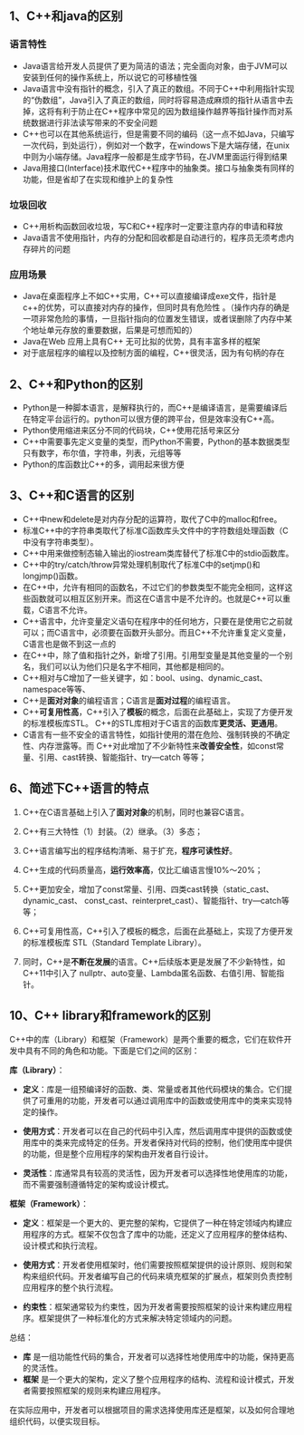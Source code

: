## 1、C++和java的区别

### 语言特性

- Java语言给开发人员提供了更为简洁的语法；完全面向对象，由于JVM可以安装到任何的操作系统上，所以说它的可移植性强
- Java语言中没有指针的概念，引入了真正的数组。不同于C++中利用指针实现的“伪数组”，Java引入了真正的数组，同时将容易造成麻烦的指针从语言中去掉，这将有利于防止在C++程序中常见的因为数组操作越界等指针操作而对系统数据进行非法读写带来的不安全问题
- C++也可以在其他系统运行，但是需要不同的编码（这一点不如Java，只编写一次代码，到处运行），例如对一个数字，在windows下是大端存储，在unix中则为小端存储。Java程序一般都是生成字节码，在JVM里面运行得到结果
- Java用接口(Interface)技术取代C++程序中的抽象类。接口与抽象类有同样的功能，但是省却了在实现和维护上的复杂性

### 垃圾回收

- C++用析构函数回收垃圾，写C和C++程序时一定要注意内存的申请和释放
- Java语言不使用指针，内存的分配和回收都是自动进行的，程序员无须考虑内存碎片的问题

### 应用场景

- Java在桌面程序上不如C++实用，C++可以直接编译成exe文件，指针是c++的优势，可以直接对内存的操作，但同时具有危险性 。（操作内存的确是一项非常危险的事情，一旦指针指向的位置发生错误，或者误删除了内存中某个地址单元存放的重要数据，后果是可想而知的）
- Java在Web 应用上具有C++ 无可比拟的优势，具有丰富多样的框架
- 对于底层程序的编程以及控制方面的编程，C++很灵活，因为有句柄的存在



## 2、C++和Python的区别

- Python是一种脚本语言，是解释执行的，而C++是编译语言，是需要编译后在特定平台运行的。python可以很方便的跨平台，但是效率没有C++高。
- Python使用缩进来区分不同的代码块，C++使用花括号来区分
- C++中需要事先定义变量的类型，而Python不需要，Python的基本数据类型只有数字，布尔值，字符串，列表，元组等等
- Python的库函数比C++的多，调用起来很方便



## 3、C++和C语言的区别

- C++中new和delete是对内存分配的运算符，取代了C中的malloc和free。
- 标准C++中的字符串类取代了标准C函数库头文件中的字符数组处理函数（C中没有字符串类型）。
- C++中用来做控制态输入输出的iostream类库替代了标准C中的stdio函数库。
- C++中的try/catch/throw异常处理机制取代了标准C中的setjmp()和longjmp()函数。
- 在C++中，允许有相同的函数名，不过它们的参数类型不能完全相同，这样这些函数就可以相互区别开来。而这在C语言中是不允许的。也就是C++可以重载，C语言不允许。
- C++语言中，允许变量定义语句在程序中的任何地方，只要在是使用它之前就可以；而C语言中，必须要在函数开头部分。而且C++不允许重复定义变量，C语言也是做不到这一点的
- 在C++中，除了值和指针之外，新增了引用。引用型变量是其他变量的一个别名，我们可以认为他们只是名字不相同，其他都是相同的。
- C++相对与C增加了一些关键字，如：bool、using、dynamic_cast、namespace等等、
-  C++是**面对对象**的编程语言；C语言是**面对过程**的编程语言。
- C++**可复用性高**，C++引入了**模板**的概念，后面在此基础上，实现了方便开发的标准模板库STL。
  C++的STL库相对于C语言的函数库**更灵活、更通用**。
- C语言有一些不安全的语言特性，如指针使用的潜在危险、强制转换的不确定性、内存泄露等。而
  C++对此增加了不少新特性来**改善安全性**，如const常量、引用、cast转换、智能指针、try—catch
  等等；





## 6、简述下C++语言的特点 

1. C++在C语言基础上引入了**面对对象**的机制，同时也兼容C语言。
2. C++有三大特性（1）封装。（2）继承。（3）多态；


3. C++语言编写出的程序结构清晰、易于扩充，**程序可读性好**。
4. C++生成的代码质量高，**运行效率高**，仅比汇编语言慢10%～20%；
5. C++更加安全，增加了const常量、引用、四类cast转换（static_cast、dynamic_cast、
const_cast、reinterpret_cast）、智能指针、try—catch等等；
6. C++可复用性高，C++引入了模板的概念，后面在此基础上，实现了方便开发的标准模板库
STL（Standard Template Library）。
7. 同时，C++是**不断在发展**的语言。C++后续版本更是发展了不少新特性，如C++11中引入了
nullptr、auto变量、Lambda匿名函数、右值引用、智能指针。









## 10、C++ library和framework的区别

C++中的库（Library）和框架（Framework）是两个重要的概念，它们在软件开发中具有不同的角色和功能。下面是它们之间的区别：

**库（Library）**：

- **定义**：库是一组预编译好的函数、类、常量或者其他代码模块的集合。它们提供了可重用的功能，开发者可以通过调用库中的函数或使用库中的类来实现特定的操作。

- **使用方式**：开发者可以在自己的代码中引入库，然后调用库中提供的函数或使用库中的类来完成特定的任务。开发者保持对代码的控制，他们使用库中提供的功能，但是整个应用程序的架构由开发者自行设计。

- **灵活性**：库通常具有较高的灵活性，因为开发者可以选择性地使用库的功能，而不需要强制遵循特定的架构或设计模式。

**框架（Framework）**：

- **定义**：框架是一个更大的、更完整的架构，它提供了一种在特定领域内构建应用程序的方式。框架不仅包含了库中的功能，还定义了应用程序的整体结构、设计模式和执行流程。

- **使用方式**：开发者使用框架时，他们需要按照框架提供的设计原则、规则和架构来组织代码。开发者编写自己的代码来填充框架的扩展点，框架则负责控制应用程序的整个执行流程。

- **约束性**：框架通常较为约束性，因为开发者需要按照框架的设计来构建应用程序。框架提供了一种标准化的方式来解决特定领域内的问题。

总结：

- **库** 是一组功能性代码的集合，开发者可以选择性地使用库中的功能，保持更高的灵活性。
- **框架** 是一个更大的架构，定义了整个应用程序的结构、流程和设计模式，开发者需要按照框架的规则来构建应用程序。

在实际应用中，开发者可以根据项目的需求选择使用库还是框架，以及如何合理地组织代码，以便实现目标。







